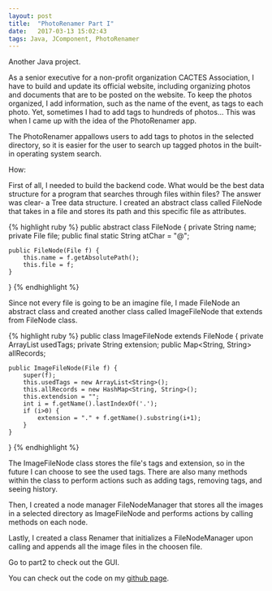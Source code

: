 ```yaml
---
layout: post
title:  "PhotoRenamer Part I"
date:   2017-03-13 15:02:43
tags: Java, JComponent, PhotoRenamer
---
```


Another Java project.

As a senior executive for a non-profit organization CACTES Association, I have to build and update its official website, including organizing photos and documents that are to be posted on the website. To keep the photos organized, I add information, such as the name of the event, as tags to each photo. Yet, sometimes I had to add tags to hundreds of photos... This was when I came up with the idea of the PhotoRenamer app.

The PhotoRenamer appallows users to add tags to photos in the selected directory, so it is easier for the user to search up tagged photos in the built-in operating system search.


How:

First of all, I needed to build the backend code. What would be the best data structure for a program that searches through files within files? The answer was clear- a Tree data structure. I created an abstract class called FileNode that takes in a file and stores its path and this specific file as attributes.

{% highlight ruby %}
public abstract class FileNode {
    private String name;
    private File file;
    public final static String atChar = "@";
    
    public FileNode(File f) {
        this.name = f.getAbsolutePath();
        this.file = f;
    }
}
{% endhighlight %}

Since not every file is going to be an imagine file, I made FileNode an abstract class and created another class called ImageFileNode that extends from FileNode class.

{% highlight ruby %}
public class ImageFileNode extends FileNode {
    private ArrayList<String> usedTags;
    private String extension;
    public Map<String, String> allRecords;
    
    public ImageFileNode(File f) {
        super(f);
        this.usedTags = new ArrayList<String>();
        this.allRecords = new HashMap<String, String>();
        this.extendsion = "";
        int i = f.getName().lastIndexOf('.');
        if (i>0) {
            extension = "." + f.getName().substring(i+1);
        }
    }
}
{% endhighlight %}

The ImageFileNode class stores the file's tags and extension, so in the future I can choose to see the used tags.
There are also many methods within the class to perform actions such as adding tags, removing tags, and seeing history.

Then, I created a node manager FileNodeManager that stores all the images in a selected directory as ImageFileNode and performs actions by calling methods on each node.

Lastly, I created a class Renamer that initializes a FileNodeManager upon calling and appends all the image files in the choosen file.

Go to part2 to check out the GUI.

You can check out the code on my [github page].

[github page]: https://github.com/edward0414/PhotoRenamer
